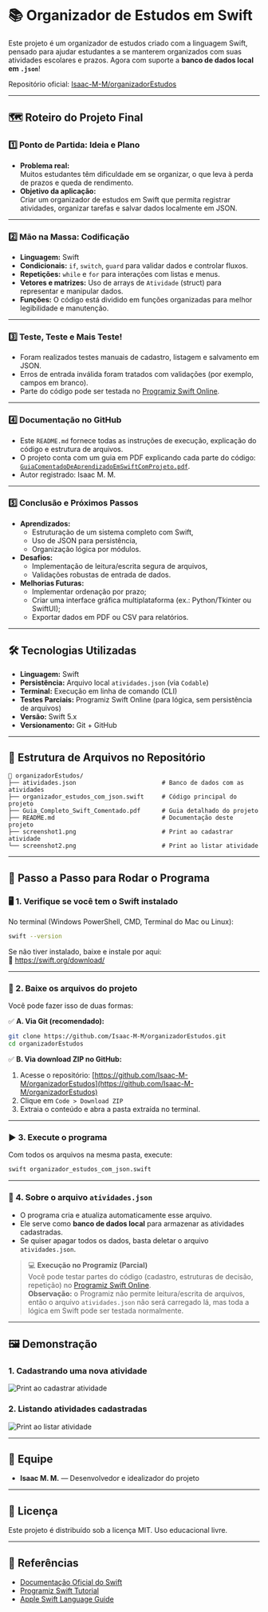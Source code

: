 
# 📚 Organizador de Estudos em Swift

Este projeto é um organizador de estudos criado com a linguagem Swift, pensado para ajudar estudantes a se manterem organizados com suas atividades escolares e prazos. Agora com suporte a **banco de dados local em `.json`**!

Repositório oficial: [Isaac-M-M/organizadorEstudos](https://github.com/Isaac-M-M/organizadorEstudos)

---

## 🗺️ Roteiro do Projeto Final

### 1️⃣ Ponto de Partida: Ideia e Plano

- **Problema real:**  
  Muitos estudantes têm dificuldade em se organizar, o que leva à perda de prazos e queda de rendimento.
- **Objetivo da aplicação:**  
  Criar um organizador de estudos em Swift que permita registrar atividades, organizar tarefas e salvar dados localmente em JSON.

---

### 2️⃣ Mão na Massa: Codificação

- **Linguagem:** Swift  
- **Condicionais:** `if`, `switch`, `guard` para validar dados e controlar fluxos.  
- **Repetições:** `while` e `for` para interações com listas e menus.  
- **Vetores e matrizes:** Uso de arrays de `Atividade` (struct) para representar e manipular dados.  
- **Funções:** O código está dividido em funções organizadas para melhor legibilidade e manutenção.

---

### 3️⃣ Teste, Teste e Mais Teste!

- Foram realizados testes manuais de cadastro, listagem e salvamento em JSON.  
- Erros de entrada inválida foram tratados com validações (por exemplo, campos em branco).  
- Parte do código pode ser testada no [Programiz Swift Online](https://www.programiz.com/swift-programming/online-compiler).

---

### 4️⃣ Documentação no GitHub

- Este `README.md` fornece todas as instruções de execução, explicação do código e estrutura de arquivos.  
- O projeto conta com um guia em PDF explicando cada parte do código: [`GuiaComentadoDeAprendizadoEmSwiftComProjeto.pdf`](./GuiaComentadoDeAprendizadoEmSwiftComProjeto.pdf).  
- Autor registrado: Isaac M. M.

---

### 5️⃣ Conclusão e Próximos Passos

- **Aprendizados:**  
  - Estruturação de um sistema completo com Swift,  
  - Uso de JSON para persistência,  
  - Organização lógica por módulos.
- **Desafios:**  
  - Implementação de leitura/escrita segura de arquivos,  
  - Validações robustas de entrada de dados.
- **Melhorias Futuras:**  
  - Implementar ordenação por prazo;  
  - Criar uma interface gráfica multiplataforma (ex.: Python/Tkinter ou SwiftUI);  
  - Exportar dados em PDF ou CSV para relatórios.

---

## 🛠️ Tecnologias Utilizadas

- **Linguagem:** Swift  
- **Persistência:** Arquivo local `atividades.json` (via `Codable`)  
- **Terminal:** Execução em linha de comando (CLI)  
- **Testes Parciais:** Programiz Swift Online (para lógica, sem persistência de arquivos)  
- **Versão:** Swift 5.x  
- **Versionamento:** Git + GitHub

---

## 🧾 Estrutura de Arquivos no Repositório

```
📁 organizadorEstudos/
├── atividades.json                        # Banco de dados com as atividades
├── organizador_estudos_com_json.swift     # Código principal do projeto
├── Guia_Completo_Swift_Comentado.pdf      # Guia detalhado do projeto
├── README.md                              # Documentação deste projeto
├── screenshot1.png                        # Print ao cadastrar atividade
└── screenshot2.png                        # Print ao listar atividade
```

---

## 🧭 Passo a Passo para Rodar o Programa

### 🖥️ 1. Verifique se você tem o Swift instalado

No terminal (Windows PowerShell, CMD, Terminal do Mac ou Linux):

```bash
swift --version
```

Se não tiver instalado, baixe e instale por aqui:  
🔗 https://swift.org/download/

---

### 📂 2. Baixe os arquivos do projeto

Você pode fazer isso de duas formas:

✅ **A. Via Git (recomendado):**

```bash
git clone https://github.com/Isaac-M-M/organizadorEstudos.git
cd organizadorEstudos
```

✅ **B. Via download ZIP no GitHub:**

1. Acesse o repositório: [https://github.com/Isaac-M-M/organizadorEstudos](https://github.com/Isaac-M-M/organizadorEstudos)  
2. Clique em `Code > Download ZIP`  
3. Extraia o conteúdo e abra a pasta extraída no terminal.

---

### ▶️ 3. Execute o programa

Com todos os arquivos na mesma pasta, execute:

```bash
swift organizador_estudos_com_json.swift
```

---

### 📁 4. Sobre o arquivo `atividades.json`

- O programa cria e atualiza automaticamente esse arquivo.  
- Ele serve como **banco de dados local** para armazenar as atividades cadastradas.  
- Se quiser apagar todos os dados, basta deletar o arquivo `atividades.json`.

> 💻 **Execução no Programiz (Parcial)**  
> Você pode testar partes do código (cadastro, estruturas de decisão, repetição) no [Programiz Swift Online](https://www.programiz.com/swift-programming/online-compiler).  
> **Observação:** o Programiz não permite leitura/escrita de arquivos, então o arquivo `atividades.json` não será carregado lá, mas toda a lógica em Swift pode ser testada normalmente.

---

## 🖼️ Demonstração

### 1. Cadastrando uma nova atividade

![Print ao cadastrar atividade](cadastroDeAtividade.png)

### 2. Listando atividades cadastradas

![Print ao listar atividade](ListandoAtividades.png)

---

## 👥 Equipe

- **Isaac M. M.** — Desenvolvedor e idealizador do projeto  

---

## 📄 Licença

Este projeto é distribuído sob a licença MIT. Uso educacional livre.

---

## 🔎 Referências

- [Documentação Oficial do Swift](https://swift.org/documentation/)  
- [Programiz Swift Tutorial](https://www.programiz.com/swift-programming)  
- [Apple Swift Language Guide](https://developer.apple.com/documentation/swift)  
